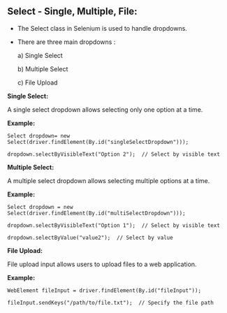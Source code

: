 ﻿## Select - Single, Multiple, File: ##


- The Select class in Selenium is used to handle dropdowns.
  
- There are three main dropdowns :
  
     a) Single Select
  
     b) Multiple Select

     c) File Upload

**Single Select:**

A single select dropdown allows selecting only one option at a time.

**Example:**
~~~
Select dropdown= new Select(driver.findElement(By.id("singleSelectDropdown")));

dropdown.selectByVisibleText("Option 2");  // Select by visible text
~~~

**Multiple Select:**

A multiple select dropdown allows selecting multiple options at a time.

**Example:**
~~~
Select dropdown = new Select(driver.findElement(By.id("multiSelectDropdown")));

dropdown.selectByVisibleText("Option 1");  // Select by visible text

dropdown.selectByValue("value2");  // Select by value
~~~

**File Upload:**

File upload input allows users to upload files to a web application.

**Example:**
~~~
WebElement fileInput = driver.findElement(By.id("fileInput"));

fileInput.sendKeys("/path/to/file.txt");  // Specify the file path
~~~
